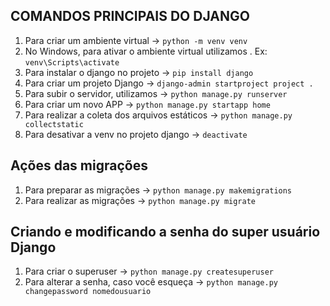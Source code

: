 ## COMANDOS PRINCIPAIS DO DJANGO

1. Para criar um ambiente virtual -> `python -m venv venv`
2. No Windows, para ativar o ambiente virtual utilizamos \. Ex: `venv\Scripts\activate`
3. Para instalar o django no projeto -> `pip install django`
4. Para criar um projeto Django -> `django-admin startproject project .`
5. Para subir o servidor, utilizamos -> `python manage.py runserver`
6. Para criar um novo APP -> `python manage.py startapp home`
7. Para realizar a coleta dos arquivos estáticos -> `python manage.py collectstatic`
8. Para desativar a venv no projeto django -> `deactivate`

## Ações das migrações
1. Para preparar as migrações -> `python manage.py makemigrations`
2. Para realizar as migrações -> `python manage.py migrate`

## Criando e modificando a senha do super usuário Django
1. Para criar o superuser -> `python manage.py createsuperuser`
2. Para alterar a senha, caso você esqueça -> `python manage.py changepassword nomedousuario`

